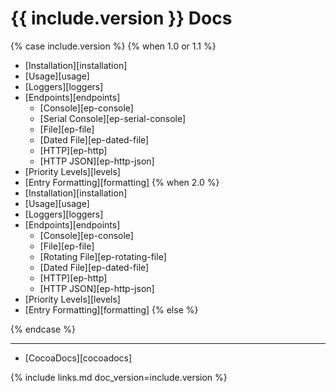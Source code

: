 # {{ include.version }} Docs

{% case include.version %}
{% when 1.0 or 1.1 %}
* [Installation][installation]
* [Usage][usage]
* [Loggers][loggers]
* [Endpoints][endpoints]
  * [Console][ep-console]
  * [Serial Console][ep-serial-console]
  * [File][ep-file]
  * [Dated File][ep-dated-file]
  * [HTTP][ep-http]
  * [HTTP JSON][ep-http-json]
* [Priority Levels][levels]
* [Entry Formatting][formatting]
{% when 2.0 %}
* [Installation][installation]
* [Usage][usage]
* [Loggers][loggers]
* [Endpoints][endpoints]
  * [Console][ep-console]
  * [File][ep-file]
  * [Rotating File][ep-rotating-file]
  * [Dated File][ep-dated-file]
  * [HTTP][ep-http]
  * [HTTP JSON][ep-http-json]
* [Priority Levels][levels]
* [Entry Formatting][formatting]
{% else %}

{% endcase %}

***

* [CocoaDocs][cocoadocs]


{% include links.md doc_version=include.version %}
